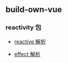 ## build-own-vue

### reactivity 包

- [reactive 解析](./packages/reactivity/docs/reactive.md)

- [effect 解析](./packages/reactivity/docs/effect.md)
